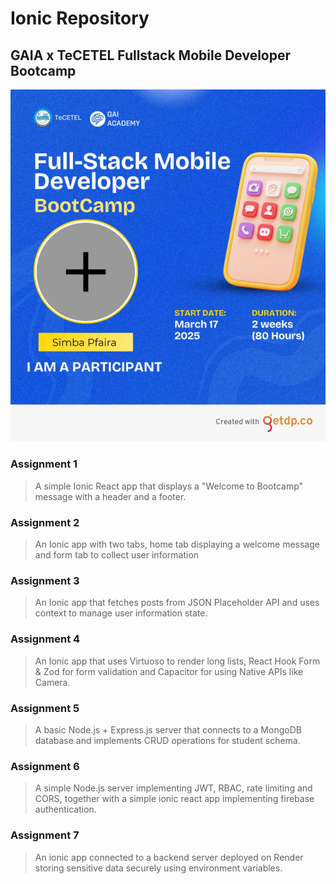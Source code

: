 # Ionic Repository

## GAIA x TeCETEL Fullstack Mobile Developer Bootcamp

![Image Placeholder](banner.jpg)

### Assignment 1

> A simple Ionic React app that displays a "Welcome to Bootcamp" message with a header and a footer.

### Assignment 2

> An Ionic app with two tabs, home tab displaying a welcome message and form tab to collect user information

### Assignment 3

> An Ionic app that fetches posts from JSON Placeholder API and uses context to manage user information state.

### Assignment 4

> An Ionic app that uses Virtuoso to render long lists, React Hook Form & Zod for form validation and Capacitor for using Native APIs like Camera.

### Assignment 5

> A basic Node.js + Express.js server that connects to a MongoDB database and implements CRUD operations for student schema.

### Assignment 6

> A simple Node.js server implementing JWT, RBAC, rate limiting and CORS, together with a simple ionic react app implementing firebase authentication.

### Assignment 7

> An ionic app connected to a backend server deployed on Render storing sensitive data securely using environment variables.

